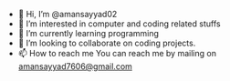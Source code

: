 - 👋 Hi, I’m @amansayyad02
- 👀 I’m interested in computer and coding related stuffs
- 🌱 I’m currently learning programming 
- 💞️ I’m looking to collaborate on coding projects.
- 📫 How to reach me 
You can reach me by mailing on amansayyad7606@gmail.com

<!---
amansayyad02/amansayyad02 is a ✨ special ✨ repository because its `README.md` (this file) appears on your GitHub profile.
You can click the Preview link to take a look at your changes.
--->
